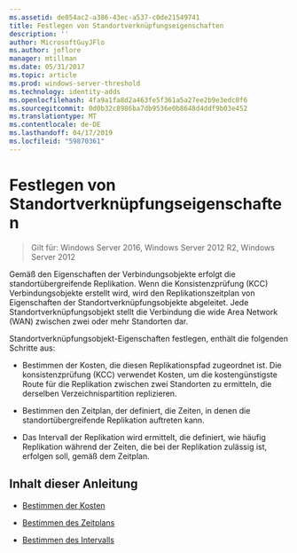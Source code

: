 ```yaml
---
ms.assetid: de054ac2-a386-43ec-a537-c0de21549741
title: Festlegen von Standortverknüpfungseigenschaften
description: ''
author: MicrosoftGuyJFlo
ms.author: joflore
manager: mtillman
ms.date: 05/31/2017
ms.topic: article
ms.prod: windows-server-threshold
ms.technology: identity-adds
ms.openlocfilehash: 4fa9a1fa8d2a463fe5f361a5a27ee2b9e3edc0f6
ms.sourcegitcommit: 0d0b32c8986ba7db9536e0b8648d4ddf9b03e452
ms.translationtype: MT
ms.contentlocale: de-DE
ms.lasthandoff: 04/17/2019
ms.locfileid: "59870361"
---
```

# <a name="setting-site-link-properties"></a>Festlegen von Standortverknüpfungseigenschaften

>Gilt für: Windows Server 2016, Windows Server 2012 R2, Windows Server 2012

Gemäß den Eigenschaften der Verbindungsobjekte erfolgt die standortübergreifende Replikation. Wenn die Konsistenzprüfung (KCC) Verbindungsobjekte erstellt wird, wird den Replikationszeitplan von Eigenschaften der Standortverknüpfungsobjekte abgeleitet. Jede Standortverknüpfungsobjekt stellt die Verbindung die wide Area Network (WAN) zwischen zwei oder mehr Standorten dar.  
  
Standortverknüpfungsobjekt-Eigenschaften festlegen, enthält die folgenden Schritte aus:  
  
-   Bestimmen der Kosten, die diesen Replikationspfad zugeordnet ist. Die konsistenzprüfung (KCC) verwendet Kosten, um die kostengünstigste Route für die Replikation zwischen zwei Standorten zu ermitteln, die derselben Verzeichnispartition replizieren.  
  
-   Bestimmen den Zeitplan, der definiert, die Zeiten, in denen die standortübergreifende Replikation auftreten kann.  
  
-   Das Intervall der Replikation wird ermittelt, die definiert, wie häufig Replikation während der Zeiten, die bei der Replikation zulässig ist, erfolgen soll, gemäß dem Zeitplan.  
  
## <a name="in-this-guide"></a>Inhalt dieser Anleitung  
  
-   [Bestimmen der Kosten](../../ad-ds/plan/Determining-the-Cost.md)  
  
-   [Bestimmen des Zeitplans](../../ad-ds/plan/Determining-the-Schedule.md)  
  
-   [Bestimmen des Intervalls](../../ad-ds/plan/Determining-the-Interval.md)  
  


